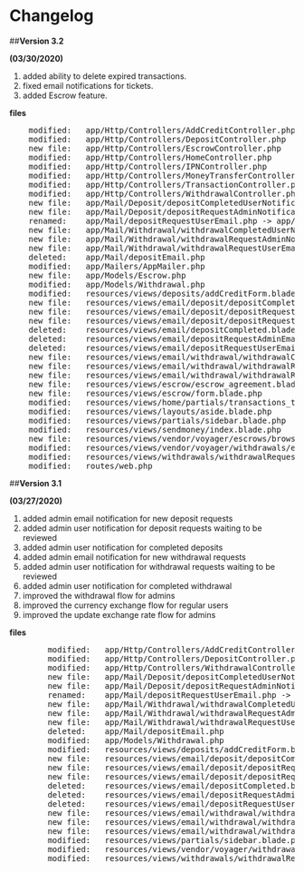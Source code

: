Changelog
=========

##__Version 3.2__

__(03/30/2020)__

1. added ability to delete expired transactions.
2. fixed email notifications for tickets.
2. added Escrow feature.

__files__
<pre>
	modified:   app/Http/Controllers/AddCreditController.php
	modified:   app/Http/Controllers/DepositController.php
	new file:   app/Http/Controllers/EscrowController.php
	modified:   app/Http/Controllers/HomeController.php
	modified:   app/Http/Controllers/IPNController.php
	modified:   app/Http/Controllers/MoneyTransferController.php
	modified:   app/Http/Controllers/TransactionController.php
	modified:   app/Http/Controllers/WithdrawalController.php
	new file:   app/Mail/Deposit/depositCompletedUserNotificationEmail.php
	new file:   app/Mail/Deposit/depositRequestAdminNotificationEmail.php
	renamed:    app/Mail/depositRequestUserEmail.php -> app/Mail/Deposit/depositRequestUserEmail.php
	new file:   app/Mail/Withdrawal/withdrawalCompletedUserNotificationEmail.php
	new file:   app/Mail/Withdrawal/withdrawalRequestAdminNotificationEmail.php
	new file:   app/Mail/Withdrawal/withdrawalRequestUserEmail.php
	deleted:    app/Mail/depositEmail.php
	modified:   app/Mailers/AppMailer.php
	new file:   app/Models/Escrow.php
	modified:   app/Models/Withdrawal.php
	modified:   resources/views/deposits/addCreditForm.blade.php
	new file:   resources/views/email/deposit/depositCompletedUserNotificationEmail.blade.php
	new file:   resources/views/email/deposit/depositRequestAdminNotificationEmail.blade.php
	new file:   resources/views/email/deposit/depositRequestUserEmail.blade.php
	deleted:    resources/views/email/depositCompleted.blade.php
	deleted:    resources/views/email/depositRequestAdminEmail.blade.php
	deleted:    resources/views/email/depositRequestUserEmail.blade.php
	new file:   resources/views/email/withdrawal/withdrawalCompletedUserNotificationEmail.blade.php
	new file:   resources/views/email/withdrawal/withdrawalRequestAdminNotificationEmail.blade.php
	new file:   resources/views/email/withdrawal/withdrawalRequestUserEmail.blade.php
	new file:   resources/views/escrow/escrow_agreement.blade.php
	new file:   resources/views/escrow/form.blade.php
	modified:   resources/views/home/partials/transactions_to_confirm.blade.php
	modified:   resources/views/layouts/aside.blade.php
	modified:   resources/views/partials/sidebar.blade.php
	modified:   resources/views/sendmoney/index.blade.php
	new file:   resources/views/vendor/voyager/escrows/browse.blade.php
	modified:   resources/views/vendor/voyager/withdrawals/edit-add.blade.php
	modified:   resources/views/withdrawals/withdrawalRequestForm.blade.php
	modified:   routes/web.php
</pre>


##__Version 3.1__

__(03/27/2020)__

1. added admin email notification for new deposit requests
2. added admin user notification for deposit requests waiting to be reviewed
3. added admin user notification for completed deposits
4. added admin email notification for new withdrawal requests
5. added admin user notification for withdrawal requests waiting to be reviewed
6. added admin user notification for completed withdrawal
7. improved the withdrawal flow for admins
8. improved the currency exchange flow for regular users
9. improved the update exchange rate flow for admins 

__files__
<pre>
		modified:   app/Http/Controllers/AddCreditController.php
		modified:   app/Http/Controllers/DepositController.php
		modified:   app/Http/Controllers/WithdrawalController.php
		new file:   app/Mail/Deposit/depositCompletedUserNotificationEmail.php
		new file:   app/Mail/Deposit/depositRequestAdminNotificationEmail.php
		renamed:    app/Mail/depositRequestUserEmail.php -> app/Mail/Deposit/depositRequestUserEmail.php
		new file:   app/Mail/Withdrawal/withdrawalCompletedUserNotificationEmail.php
		new file:   app/Mail/Withdrawal/withdrawalRequestAdminNotificationEmail.php
		new file:   app/Mail/Withdrawal/withdrawalRequestUserEmail.php
		deleted:    app/Mail/depositEmail.php
		modified:   app/Models/Withdrawal.php
		modified:   resources/views/deposits/addCreditForm.blade.php
		new file:   resources/views/email/deposit/depositCompletedUserNotificationEmail.blade.php
		new file:   resources/views/email/deposit/depositRequestAdminNotificationEmail.blade.php
		new file:   resources/views/email/deposit/depositRequestUserEmail.blade.php
		deleted:    resources/views/email/depositCompleted.blade.php
		deleted:    resources/views/email/depositRequestAdminEmail.blade.php
		deleted:    resources/views/email/depositRequestUserEmail.blade.php
		new file:   resources/views/email/withdrawal/withdrawalCompletedUserNotificationEmail.blade.php
		new file:   resources/views/email/withdrawal/withdrawalRequestAdminNotificationEmail.blade.php
		new file:   resources/views/email/withdrawal/withdrawalRequestUserEmail.blade.php
		modified:   resources/views/partials/sidebar.blade.php
		modified:   resources/views/vendor/voyager/withdrawals/edit-add.blade.php
		modified:   resources/views/withdrawals/withdrawalRequestForm.blade.php
</pre>